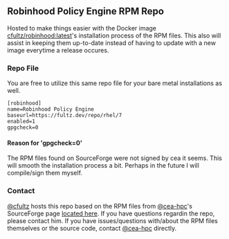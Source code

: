 ## Robinhood Policy Engine RPM Repo

Hosted to make things easier with the Docker image [cfultz/robinhood:latest](https://github.com/cfultz/robinhood-docker)'s installation process of the RPM files. This also will assist in keeping them up-to-date instead of having to update with a new image everytime a release occures.

### Repo File

You are free to utilize this same repo file for your bare metal installations as well.

```RPM Repo
[robinhood]
name=Robinhood Policy Engine
baseurl=https://fultz.dev/repo/rhel/7
enabled=1
gpgcheck=0
```
#### Reason for 'gpgcheck=0'

The RPM files found on SourceForge were not signed by cea it seems. This will smooth the installation process a bit. Perhaps in the future I will compile/sign them myself.


### Contact

[@cfultz](https://github.com/cfultz/) hosts this repo based on the RPM files from [@cea-hpc](https://github.com/cea-hpc)'s SourceForge page [located here](https://sourceforge.net/projects/robinhood/). If you have questions regardin the repo, please contact him. If you have issues/questions with/about the RPM files themselves or the source code, contact [@cea-hpc](https://github.com/cea-hpc) directly.
